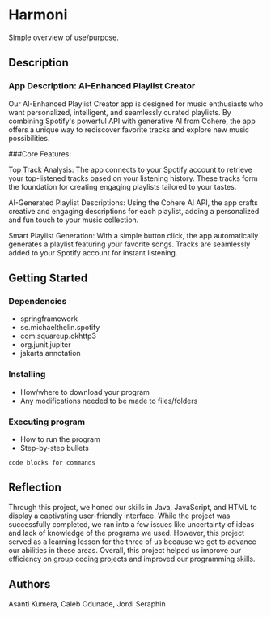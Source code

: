 # Harmoni

Simple overview of use/purpose.

## Description

### App Description: AI-Enhanced Playlist Creator

Our AI-Enhanced Playlist Creator app is designed for music enthusiasts who want personalized, intelligent, and seamlessly curated playlists. By combining Spotify's powerful API with generative AI from Cohere, the app offers a unique way to rediscover favorite tracks and explore new music possibilities.

###Core Features:

Top Track Analysis:
The app connects to your Spotify account to retrieve your top-listened tracks based on your listening history. These tracks form the foundation for creating engaging playlists tailored to your tastes.

AI-Generated Playlist Descriptions:
Using the Cohere AI API, the app crafts creative and engaging descriptions for each playlist, adding a personalized and fun touch to your music collection.

Smart Playlist Generation:
With a simple button click, the app automatically generates a playlist featuring your favorite songs. Tracks are seamlessly added to your Spotify account for instant listening.

## Getting Started

### Dependencies
* springframework
* se.michaelthelin.spotify
* com.squareup.okhttp3
* org.junit.jupiter
* jakarta.annotation

### Installing

* How/where to download your program
* Any modifications needed to be made to files/folders

### Executing program

* How to run the program
* Step-by-step bullets
```
code blocks for commands
```

## Reflection

Through this project, we honed our skills in Java, JavaScript, and HTML to display a captivating user-friendly interface. While the project was successfully completed, we ran into a few issues like uncertainty of ideas and lack of knowledge of the programs we used. However, this project served as a learning lesson for the three of us because we got to advance our abilities in these areas. Overall, this project helped us improve our efficiency on group coding projects and improved our programming skills.

## Authors

Asanti Kumera, Caleb Odunade, Jordi Seraphin
